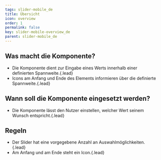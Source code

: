 ```yaml
---
tags: slider-mobile_de
title: Übersicht
icon: overview
order: 1
permalink: false  
key: slider-mobile-overview_de
parent: slider-mobile_de
---
```


## Was macht die Komponente?
*   Die Komponente dient zur Eingabe eines Werts innerhalb einer definierten Spannweite.{.lead}
*   Icons am Anfang und Ende des Elements informieren über die definierte Spannweite.{.lead}

## Wann soll die Komponente eingesetzt werden?
*   Die Komponente lässt den Nutzer einstellen, welcher Wert seinem Wunsch entspricht.{.lead}

## Regeln
*   Der Slider hat eine vorgegebene Anzahl an Auswahlmöglichkeiten.{.lead}
*   Am Anfang und am Ende steht ein Icon.{.lead}